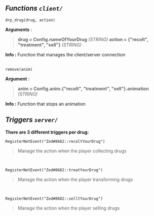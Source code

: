 ## _Functions `client/`_<br/>
```
drp_drug(drug, action)
```
**Arguments** :<br/>
> **drug = Config.nameOfYourDrug**  _(STRING)_
> **action = {"recolt", "treatment", "sell"}** _(STRING)_

**Info :** Function that manages the client/server connection
<br/><br/>

```
remove(anim)
```
**Argument** :<br/>
> **anim = Config.anim.{"recolt", "treatment", "sell"}.animation**  _(STRING)_

**Info :** Function that stops an animation

## _Triggers `server/`_
**There are 3 different triggers per drug:**

```
RegisterNetEvent("Zod#8682::recoltYourDrug")
```
> Manage the action when the player collecting drugs

<br/>

```
RegisterNetEvent("Zod#8682::treatYourDrug")
```
> Manage the action when the player transforming drugs

<br/>

```
RegisterNetEvent("Zod#8682::selltYourDrug")
```
> Manage the action when the player selling drugs
